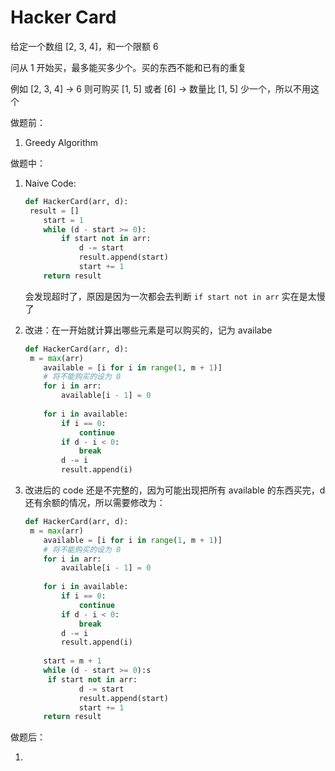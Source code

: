 # Hacker Card

给定一个数组 [2, 3, 4]，和一个限额 6

问从 1 开始买，最多能买多少个。买的东西不能和已有的重复

例如 [2, 3, 4] -> 6 则可购买 [1, 5] 或者 [6] -> 数量比 [1, 5] 少一个，所以不用这个

做题前：

1. Greedy Algorithm

做题中：

1. Naive Code:

   ```python
   def HackerCard(arr, d):
   	result = []
       start = 1
       while (d - start >= 0):
           if start not in arr:
               d -= start
               result.append(start)
               start += 1
       return result
   ```

   会发现超时了，原因是因为一次都会去判断 ```if start not in arr``` 实在是太慢了

2. 改进：在一开始就计算出哪些元素是可以购买的，记为 availabe

   ```python
   def HackerCard(arr, d):
   	m = max(arr)
       available = [i for i in range(1, m + 1)]
       # 将不能购买的设为 0
       for i in arr:
           available[i - 1] = 0
       
       for i in available:
           if i == 0:
               continue
           if d - i < 0:
               break
           d -= i
           result.append(i)
   ```

3. 改进后的 code 还是不完整的，因为可能出现把所有 available 的东西买完，d 还有余额的情况，所以需要修改为：

   ```python
   def HackerCard(arr, d):
   	m = max(arr)
       available = [i for i in range(1, m + 1)]
       # 将不能购买的设为 0
       for i in arr:
           available[i - 1] = 0
       
       for i in available:
           if i == 0:
               continue
           if d - i < 0:
               break
           d -= i
           result.append(i)
           
       start = m + 1
       while (d - start >= 0):s
       	if start not in arr:
               d -= start
               result.append(start)
               start += 1
       return result
   ```

   



做题后：

1. 

